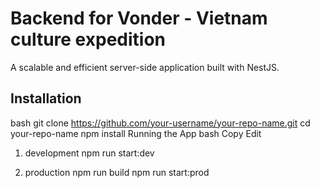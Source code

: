 # Backend for Vonder - Vietnam culture expedition
A scalable and efficient server-side application built with NestJS.

## Installation
bash
git clone https://github.com/your-username/your-repo-name.git
cd your-repo-name
npm install
Running the App
bash
Copy
Edit
1. development
npm run start:dev

2. production
npm run build
npm run start:prod
